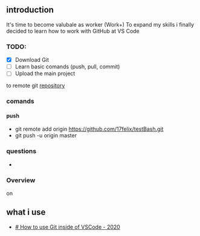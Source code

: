 ## introduction
It's time to become valubale as worker (Work+) 
To expand my skills i finally decided to learn how to work with GitHub at VS Code


### TODO: 
- [x] Download Git
- [ ] Learn basic comands (push, pull, commit)
- [ ] Upload the main project

to remote git [repository](https://github.com/17felix/testBash.git)

### comands
#### push
- git remote add origin https://github.com/17felix/testBash.git
- git push -u origin master
### questions
- 

### Overview
on 

## what i use
- [# How to use Git inside of VSCode - 2020](https://www.youtube.com/watch?v=F2DBSH2VoHQ)
